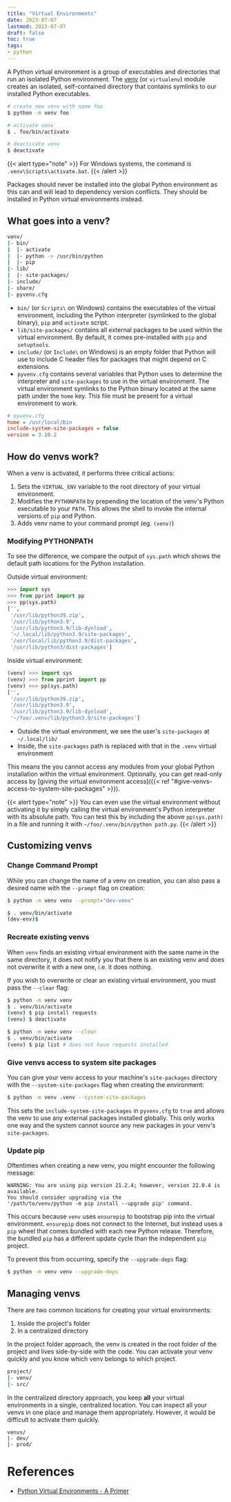 ```yaml
---
title: "Virtual Environments"
date: 2023-07-07
lastmod: 2023-07-07
draft: false
toc: true
tags:
- python
---
```


A Python virtual environment is a group of executables and directories that run
an isolated Python environment. The
[venv](https://docs.python.org/3.10/library/venv.html) (or `virtualenv`)
module creates an isolated, self-contained directory that contains symlinks to
our installed Python executables.

```bash
# create new venv with name foo
$ python -m venv foo

# activate venv
$ . foo/bin/activate

# deactivate venv
$ deactivate
```

{{< alert type="note" >}}
For Windows systems, the command is `.venv\Scripts\activate.bat`.
{{< /alert >}}

Packages should never be installed into the global Python environment as this
can and will lead to dependency version conflicts. They should be installed in
Python virtual environments instead.

## What goes into a venv?

```bash
venv/
|- bin/
|  |- activate
|  |- python -> /usr/bin/python
|  |- pip
|- lib/
|  |- site-packages/
|- include/
|- share/
|- pyvenv.cfg
```

- `bin/` (or `Scripts\` on Windows) contains the executables of the virtual
  environment, including the Python interpreter (symlinked to the global binary),
  `pip` and `activate` script.
- `lib/site-packages/` contains all external packages to be used within the
  virtual environment. By default, it comes pre-installed with `pip` and
  `setuptools`.
- `include/` (or `Include\` on Windows) is an empty folder that Python will use
  to include C header files for packages that might depend on C extensions.
- `pyvenv.cfg` contains several variables that Python uses to determine the
  interpreter and `site-packages` to use in the virtual environment. The virtual
  environment symlinks to the Python binary located at the same path under the
  `home` key. This file must be present for a virtual environment to work.

```cfg
# pyvenv.cfg
home = /usr/local/bin
include-system-site-packages = false
version = 3.10.2
```

## How do venvs work?

When a venv is activated, it performs three critical actions:

1. Sets the `VIRTUAL_ENV` variable to the root directory of your virtual
   environment.
2. Modifies the `PYTHONPATH` by prepending the location of the venv's Python
   executable to your `PATH`. This allows the shell to invoke the internal
   versions of `pip` and Python.
3. Adds venv name to your command prompt (eg. `(venv)`)

### Modifying PYTHONPATH

To see the difference, we compare the output of `sys.path` which shows the
default path locations for the Python installation.

Outside virtual environment:

```python
>>> import sys
>>> from pprint import pp
>>> pp(sys.path)
['',
 '/usr/lib/python39.zip',
 '/usr/lib/python3.9',
 '/usr/lib/python3.9/lib-dynload',
 '~/.local/lib/python3.9/site-packages',
 '/usr/local/lib/python3.9/dist-packages',
 '/usr/lib/python3/dist-packages']
```

Inside virtual environment:

```python
(venv) >>> import sys
(venv) >>> from pprint import pp
(venv) >>> pp(sys.path)
['',
 '/usr/lib/python39.zip',
 '/usr/lib/python3.9',
 '/usr/lib/python3.9/lib-dynload',
 '~/foo/.venv/lib/python3.9/site-packages']
```


- Outside the virtual environment, we see the user's `site-packages` at
  `~/.local/lib/`
- Inside, the `site-packages` path is replaced with that in the `.venv` virtual
  environment

This means the you cannot access any modules from your global Python
installation within the virtual environment. Optionally, you can get read-only
access by [giving the virtual environment access]({{< ref
"#give-venvs-access-to-system-site-packages" >}}).

{{< alert type="note" >}}
You can even use the virtual environment without activating it by simply calling
the virtual environment's Python interpreter with its absolute path. You can
test this by including the above `pp(sys.path)` in a file and running it with
`~/foo/.venv/bin/python path.py`.
{{< /alert >}}

## Customizing venvs

### Change Command Prompt

While you can change the name of a venv on creation, you can also pass a desired
name with the `--prompt` flag on creation:

```bash
$ python -m venv venv --prompt="dev-venv"

$ . venv/bin/activate
(dev-env)$
```

### Recreate existing venvs

When `venv` finds an existing virtual environment with the same name in the same
directory, it does not notify you that there is an existing venv and does not
overwrite it with a new one, i.e. it does nothing.

If you wish to overwrite or clear an existing virtual environment, you must pass
the `--clear` flag:

```bash
$ python -m venv venv
$ . venv/bin/activate
(venv) $ pip install requests
(venv) $ deactivate

$ python -m venv venv --clear
$ . venv/bin/activate
(venv) $ pip list # does not have requests installed
```

### Give venvs access to system site packages

You can give your venv access to your machine's `site-packages`
directory with the `--system-site-packages` flag when creating the environment:

```bash
$ python -m venv .venv --system-site-packages
```

This sets the `include-system-site-packages` in `pyvenv.cfg` to `true` and
allows the venv to use any external packages installed globally.
This only works one way and the system cannot source any new packages in your
venv's `site-packages`.

### Update pip

Oftentimes when creating a new venv, you might encounter the following message:

```
WARNING: You are using pip version 21.2.4; however, version 22.0.4 is available.
You should consider upgrading via the
'/path/to/venv/python -m pip install --upgrade pip' command.
```

This occurs because `venv` uses `ensurepip` to bootstrap pip into the virtual
environment. `ensurepip` does not connect to the Internet, but instead uses a
`pip` wheel that comes bundled with each new Python release. Therefore, the
bundled `pip` has a different update cycle than the independent `pip` project.

To prevent this from occurring, specify the `--upgrade-deps` flag:

```bash
$ python -m venv venv --upgrade-deps
```

## Managing venvs

There are two common locations for creating your virtual environments:

1. Inside the project's folder
2. In a centralized directory

In the project folder approach, the venv is created in the root folder of the
project and lives side-by-side with the code. You can activate your venv quickly
and you know which venv belongs to which project.

```bash
project/
|- venv/
|- src/
```

In the centralized directory approach, you keep **all** your virtual
environments in a single, centralized location. You can inspect all your venvs
in one place and manage them appropriately. However, it would be difficult to
activate them quickly.

```
venvs/
|- dev/
|- prod/
```

# References

- [Python Virtual Environments - A Primer](https://realpython.com/python-virtual-environments-a-primer/)
